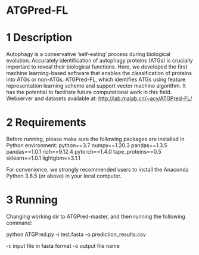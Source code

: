 # ATGPred-FL


# 1 Description
Autophagy is a conservative ‘self-eating’ process during biological evolution. Accurately identification of autophagy proteins (ATGs) is crucially important to reveal their biological functions. Here, we developed the first machine learning-based software that enables the classification of proteins into ATGs or non-ATGs. ATGPred-FL, which identifies ATGs using feature representation learning scheme and support vector machine algorithm. It has the potential to facilitate future computational work in this field.
Webserver and datasets available at:
http://lab.malab.cn/~acy/ATGPred-FL/ 


# 2 Requirements
Before running, please make sure the following packages are installed in Python environment:
python==3.7
numpy==1.20.3
pandas==1.3.5
pandas==1.0.1
rich==9.12.4
pytorch==1.4.0
tape_proteins==0.5
sklearn==1.0.1
lightgbm==3.1.1

For convenience, we strongly recommended users to install the Anaconda Python 3.8.5
(or above) in your local computer.


# 3 Running
Changing working dir to ATGPred-master, and then running the following command:

python ATGPred.py -i test.fasta -o prediction_results.csv

-i: input file in fasta format
-o output file name
